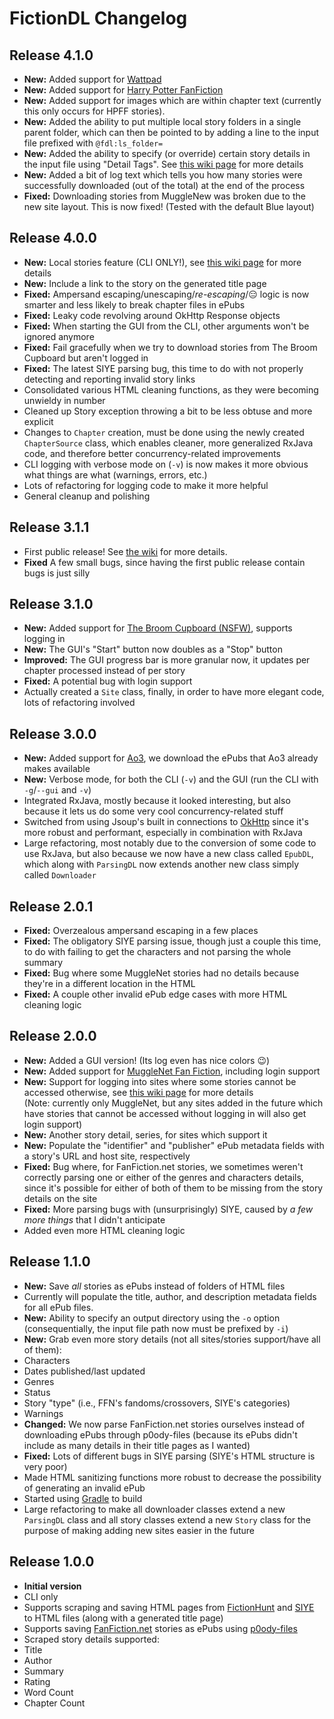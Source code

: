 # FictionDL Changelog

## Release 4.1.0
* **New:** Added support for [Wattpad](https://www.wattpad.com)
* **New:** Added support for [Harry Potter FanFiction](http://www.harrypotterfanfiction.com)
* **New:** Added support for images which are within chapter text (currently this only occurs for HPFF stories).
* **New:** Added the ability to put multiple local story folders in a single parent folder, which can then be pointed to by adding a line to the input file prefixed with `@fdl:ls_folder=`
* **New:** Added the ability to specify (or override) certain story details in the input file using "Detail Tags". See [this wiki page](../../wiki/Detail-Tags) for more details
* **New:** Added a bit of log text which tells you how many stories were successfully downloaded (out of the total) at the end of the process
* **Fixed:** Downloading stories from MuggleNew was broken due to the new site layout. This is now fixed! (Tested with the default Blue layout)

## Release 4.0.0
* **New:** Local stories feature (CLI ONLY!), see [this wiki page](../../wiki/Local-Stories) for more details
* **New:** Include a link to the story on the generated title page
* **Fixed:** Ampersand escaping/unescaping/*re-escaping*/😑 logic is now smarter and less likely to break chapter files in ePubs
* **Fixed:** Leaky code revolving around OkHttp Response objects
* **Fixed:** When starting the GUI from the CLI, other arguments won't be ignored anymore
* **Fixed:** Fail gracefully when we try to download stories from The Broom Cupboard but aren't logged in
* **Fixed:** The latest SIYE parsing bug, this time to do with not properly detecting and reporting invalid story links
* Consolidated various HTML cleaning functions, as they were becoming unwieldy in number
* Cleaned up Story exception throwing a bit to be less obtuse and more explicit
* Changes to `Chapter` creation, must be done using the newly created `ChapterSource` class, which enables cleaner, more generalized RxJava code, and therefore better concurrency-related improvements
* CLI logging with verbose mode on (`-v`) is now makes it more obvious what things are what (warnings, errors, etc.)
* Lots of refactoring for logging code to make it more helpful
* General cleanup and polishing

## Release 3.1.1
* First public release! See [the wiki](../../wiki) for more details.
* **Fixed** A few small bugs, since having the first public release contain bugs is just silly

## Release 3.1.0
* **New:** Added support for [The Broom Cupboard (NSFW)](http://thebroomcupboard.net), supports logging in
* **New:** The GUI's "Start" button now doubles as a "Stop" button
* **Improved:** The GUI progress bar is more granular now, it updates per chapter processed instead of per story
* **Fixed:** A potential bug with login support
* Actually created a `Site` class, finally, in order to have more elegant code, lots of refactoring involved


## Release 3.0.0
* **New:** Added support for [Ao3](http://archiveofourown.org), we download the ePubs that Ao3 already makes available
* **New:** Verbose mode, for both the CLI (`-v`) and the GUI (run the CLI with `-g`/`--gui` and `-v`)
* Integrated RxJava, mostly because it looked interesting, but also because it lets us do some very cool concurrency-related stuff
* Switched from using Jsoup's built in connections to [OkHttp](https://github.com/square/OkHttp) since it's more robust and performant, especially in combination with RxJava
* Large refactoring, most notably due to the conversion of some code to use RxJava, but also because we now have a new class called `EpubDL`, which along with `ParsingDL` now extends another new class simply called `Downloader`

## Release 2.0.1
* **Fixed:** Overzealous ampersand escaping in a few places
* **Fixed:** The obligatory SIYE parsing issue, though just a couple this time, to do with failing to get the characters and not parsing the whole summary
* **Fixed:** Bug where some MuggleNet stories had no details because they're in a different location in the HTML
* **Fixed:** A couple other invalid ePub edge cases with more HTML cleaning logic

## Release 2.0.0
* **New:** Added a GUI version! (Its log even has nice colors 😉)
* **New:** Added support for [MuggleNet Fan Fiction](http://fanfiction.mugglenet.com/), including login support
* **New:** Support for logging into sites where some stories cannot be accessed otherwise, see [this wiki page](../../wiki/Login-Support) for more details  
(Note: currently only MuggleNet, but any sites added in the future which have stories that cannot be accessed without logging in will also get login support)
* **New:** Another story detail, series, for sites which support it
* **New:** Populate the "identifier" and "publisher" ePub metadata fields with a story's URL and host site, respectively
* **Fixed:** Bug where, for FanFiction.net stories, we sometimes weren't correctly parsing one or either of the genres and characters details, since it's possible for either of both of them to be missing from the story details on the site
* **Fixed:** More parsing bugs with (unsurprisingly) SIYE, caused by *a few more things* that I didn't anticipate
* Added even more HTML cleaning logic

## Release 1.1.0
* **New:** Save *all* stories as ePubs instead of folders of HTML files
* Currently will populate the title, author, and description metadata fields for all ePub files.
* **New:** Ability to specify an output directory using the `-o` option (consequentially, the input file path now must be prefixed by `-i`)
* **New:** Grab even more story details (not all sites/stories support/have all of them):
* Characters
* Dates published/last updated
* Genres
* Status
* Story "type" (i.e., FFN's fandoms/crossovers, SIYE's categories)
* Warnings
* **Changed:** We now parse FanFiction.net stories ourselves instead of downloading ePubs through p0ody-files (because its ePubs didn't include as many details in their title pages as I wanted)
* **Fixed:** Lots of different bugs in SIYE parsing (SIYE's HTML structure is very poor)
* Made HTML sanitizing functions more robust to decrease the possibility of generating an invalid ePub
* Started using [Gradle](https://gradle.org) to build
* Large refactoring to make all downloader classes extend a new `ParsingDL` class and all story classes extend a new `Story` class for the purpose of making adding new sites easier in the future


## Release 1.0.0
* **Initial version**
* CLI only
* Supports scraping and saving HTML pages from [FictionHunt](http://fictionhunt.com) and [SIYE](http://siye.co.uk) to HTML files (along with a generated title page)
* Supports saving [FanFiction.net](https://www.fanfiction.net) stories as ePubs using [p0ody-files](http://p0ody-files.com/ff_to_ebook/)
* Scraped story details supported:
* Title
* Author
* Summary
* Rating
* Word Count
* Chapter Count
